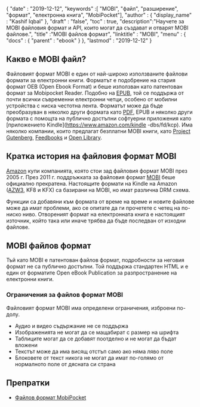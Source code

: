 {
  "date" : "2019-12-12",
  "keywords" :[ "MOBI", "файл", "разширение", "формат", "електронна книга", "MobiPocket"],
  "author" : {
    "display_name" : "Kashif Iqbal"
},
  "draft" : "false",
  "toc" : true,
  "description":"Научете за MOBI файловия формат и API, които могат да създават и отварят MOBI файлове.",
  "title" :"MOBI файлов формат",
  "linktitle" : "MOBI",
  "menu" : {
    "docs" : {
      "parent" : "ebook"
}
},
  "lastmod" : "2019-12-12"
}

## Какво е MOBI файл?

Файловият формат MOBI е един от най-широко използваните файлови формати за електронни книги. Форматът е подобрение на стария формат OEB (Open Ebook Format) и беше използван като патентован формат за Mobipocket Reader. Подобно на [EPUB](/bg/ebook/epub/), той се поддържа от почти всички съвременни електронни четци, особено от мобилни устройства с ниска честотна лента. Форматът може да бъде преобразуван в няколко други формата като [PDF](/bg/pdf/), EPUB и няколко други формата с помощта на публично достъпни софтуерни приложения като [приложението Kindle](https://www.amazon.com/kindle -dbs/fd/kcp). Има няколко компании, които предлагат безплатни MOBI книги, като [Project Gutenberg](https://www.gutenberg.org/), [Feedbooks](http://www.feedbooks.com/) и [Open Library]( https://openlibrary.org/).

## Кратка история на файловия формат MOBI

[Amazon](https://www.amazon.com) купи компанията, която стои зад файловия формат MOBI през 2005 г. През 2011 г. поддръжката за файловия формат [MOBI](/bg/ebook/mobi/) беше официално прекратена. Настоящите формати на Kindle на Amazon ([AZW3](/bg/ebook/azw3/), KF8 и KFX) са базирани на MOBI, но имат различна DRM схема.

Функции са добавяни към формата от време на време и новите файлове може да имат проблеми, ако се опитате да ги прочетете с четец на по-ниско ниво. Отвореният формат на електронната книга е настоящият източник, който така или иначе трябва да бъде последван от изходни файлове.

## MOBI файлов формат

Тъй като MOBI е патентован файлов формат, подробности за неговия формат не са публично достъпни. Той поддържа стандартен HTML и е един от форматите Open eBook Publication за разпространение на електронни книги.

### Ограничения за файлов формат MOBI

Файловият формат MOBI има определени ограничения, изброени по-долу.

* Аудио и видео съдържание не се поддържа
* Изображенията не могат да се мащабират с размер на шрифта
* Таблиците могат да се добавят поотделно и не могат да бъдат вложени
* Текстът може да има висящ отстъп само ако няма ляво поле
* Блоковете от текст никога не могат да имат по-голямо от нормалното поле от дясната си страна

## Препратки

* [Файлов формат MobiPocket](https://www.loc.gov/preservation/digital/formats/fdd/fdd000472.shtml)

